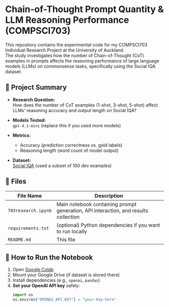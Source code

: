 # Chain-of-Thought Prompt Quantity & LLM Reasoning Performance (COMPSCI703)

This repository contains the experimental code for my COMPSCI703 Individual Research Project at the University of Auckland.  
The study investigates how the number of Chain-of-Thought (CoT) examples in prompts affects the reasoning performance of large language models (LLMs) on commonsense tasks, specifically using the Social IQA dataset.

## 🧪 Project Summary

- **Research Question:**  
  How does the number of CoT examples (1-shot, 3-shot, 5-shot) affect LLMs' reasoning accuracy and output length on Social IQA?

- **Models Tested:**  
  `gpt-4.1-mini` (replace this if you used more models)

- **Metrics:**  
  - Accuracy (prediction correctness vs. gold labels)  
  - Reasoning length (word count of model output)

- **Dataset:**  
  [Social IQA]([https://allenai.org/data/social-iqa](https://leaderboard.allenai.org/socialiqa/submissions/get-started)) (used a subset of 100 dev examples)

## 📁 Files

| File Name               | Description |
|------------------------|-------------|
| `703research.ipynb`    | Main notebook containing prompt generation, API interaction, and results collection |
| `requirements.txt`     | (optional) Python dependencies if you want to run locally |
| `README.md`            | This file |

## 🚀 How to Run the Notebook

1. Open [Google Colab](https://colab.research.google.com/)
2. Mount your Google Drive (if dataset is stored there)
3. Install dependencies (e.g., `openai`, `pandas`)
4. **Set your OpenAI API key** safely:
   ```python
   import os
   os.environ["OPENAI_API_KEY"] = "your-key-here"
